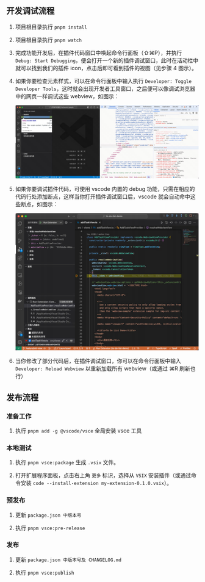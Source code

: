 ## 开发调试流程

1. 项目根目录执行 `pnpm install`

2. 项目根目录执行 `pnpm watch`

3. 完成功能开发后，在插件代码窗口中唤起命令行面板（⇧⌘P），并执行 `Debug: Start Debugging`，便会打开一个新的插件调试窗口，此时在活动栏中就可以找到我们的插件 icon，点击后即可看到插件的视图（见步骤 4 图示）。

4. 如果你要检查元素样式，可以在命令行面板中输入执行 `Developer: Toggle Developer Tools`，这时就会出现开发者工具窗口，之后便可以像调试浏览器中的网页一样调试这些 webview，如图示：

   ![inspect](inspect.png)

5. 如果你要调试插件代码，可使用 vscode 内置的 debug 功能，只需在相应的代码行处添加断点，这样当你打开插件调试窗口后，vscode 就会自动命中这些断点，如图示：

   ![debug](debug.png)

6. 当你修改了部分代码后，在插件调试窗口，你可以在命令行面板中输入 `Developer: Reload Webview` 以重新加载所有 webview（或通过 ⌘R 刷新也行）

## 发布流程

### 准备工作

1. 执行 `pnpm add -g @vscode/vsce` 全局安装 vsce 工具

### 本地测试

1. 执行 `pnpm vsce:package` 生成 `.vsix` 文件。

2. 打开扩展程序面板，点击右上角 `更多` 标识，选择从 `VSIX` 安装插件（或通过命令安装 `code --install-extension my-extension-0.1.0.vsix`）。

### 预发布

1. 更新 `package.json 中版本号`

2. 执行 `pnpm vsce:pre-release`

### 发布

1. 更新 `package.json 中版本号及 CHANGELOG.md`

2. 执行 `pnpm vsce:publish`
